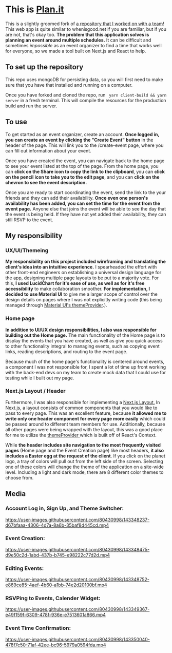 # This is [Plan.it](https://github.com/Noshuas/planit)

This is a slightly groomed fork of [a repository that I worked on with a team](https://github.com/Kirk-Blue-Ocean/planit)! This web app is quite similar to whenisgood.net if you are familiar, but if you are not, that's okay too. **The problem that this application solves is planning an event around multiple schedules.** It can be difficult and sometimes *impossible* as an event organizer to find a time that works well for everyone, so we made a tool built on Next.js and React to help.

## To set up the repository

This repo uses mongoDB for persisting data, so you will first need to make sure that you have that installed and running on a computer. 

Once you have forked and cloned the repo, run `` yarn client-build && yarn server``  in a fresh terminal. This will compile the resources for the production build and run the server. 

## To use
To get started as an event organizer, create an account. **Once logged in, you can create an event by clicking the "Create Event" button** in the header of the page.  This will link you to the /create-event page, where you can fill out information about your event.  

Once you have created the event, you can navigate back to the home page to see your event listed at the top of the page. From the home page, you can **click on the Share icon to copy the link to the clipboard**, you can **click on the pencil icon to take you to the edit page**, and you can **click on the chevron to see the event description.**

Once you are ready to start coordinating the event, send the link to the your friends and they can add their availability. **Once even one person's availability has been added, you can set the time for the event from the event page.** Anyone else that joins the event will be able to see the day that the event is being held. If they have not yet added their availability, they can still RSVP to the event. 

## My responsibility

### UX/UI/Themeing
**My responsibility on this project included wireframing and translating the client's idea into an intuitive experience.** I spearheaded the effort with other front-end engineers on establishing a universal design language for the app, designing multiple page layouts to be put to a majority vote. For this, **I used LucidChart for it's ease of use, as well as for it's free accessibility** to make collaboration smoother.  **For implementation, I decided to use Material UI** to give me a larger scope of control over the design details on pages where I was not explicitly writing code (this being managed through [Material UI's themeProvider](https://mui.com/customization/theming/).).

### Home page
**In addition to UI/UX design responsibilities, I also was responsible for building out the Home page.** The main functionality of the Home page is to display the events that you have created, as well as give you quick access to other functionality integral to managing  events, such as copying event links, reading descriptions, and routing to the event page. 

Because much of the home page's functionality is centered around events, a component I was not responsible for, I spent a lot of time up front working with the back-end devs on my team to create mock data that I could use for testing while I built out my page. 

### Next.js Layout / Header
Furthermore, I was also responsible for implementing a [Next.js Layout.](https://nextjs.org/docs/basic-features/layouts) In Next.js, a layout consists of common components that you would like to pass to every page. This was an excellent feature, because **it allowed me to write only one header component for every page more easily** which could be passed around to different team members for use. Additionally, because all other pages were being wrapped with the layout, this was a good place for me to utilize the [themeProvider ](https://mui.com/customization/theming/) which is built off of React's Context. 

While **the header includes site navigation to the most frequently visited pages** (Home page and the Event Creation page) like most headers, **it also includes a Easter egg at the request of the client**. If you click on the planet logo, a tray of colors will pull out from the left side of the screen. Selecting one of these colors will change the theme of the application on a site-wide level. Including a light and dark mode, there are 8 different color themes to choose from. 

## Media

### Account Log in, Sign Up, and Theme Switcher:

https://user-images.githubusercontent.com/80430998/143348237-d67bfaaa-4306-4d7a-8a6b-35baf8d445cd.mp4

### Event Creation:

https://user-images.githubusercontent.com/80430998/143348475-d9e50c2d-1abd-437b-b745-e98222c77d2d.mp4

### Editing Events:

https://user-images.githubusercontent.com/80430998/143348752-e869ce85-4aef-4b60-a1bb-74e2d20100bf.mp4

### RSVPing to Events, Calender Widget:

https://user-images.githubusercontent.com/80430998/143349367-e49f159f-6309-478f-936e-e7513601a866.mp4

### Event Time Confirmation:

https://user-images.githubusercontent.com/80430998/143350040-478f7c50-71af-42ee-bc96-5979a0594fda.mp4
